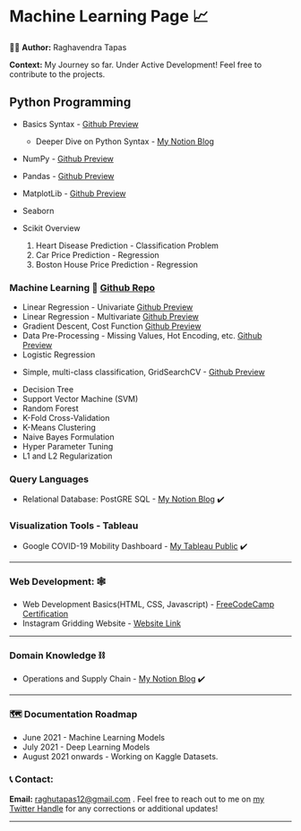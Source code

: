 # Machine Learning Page :chart_with_upwards_trend:

:raising_hand_man: <b> Author:</b> Raghavendra Tapas

<b> Context:</b> My Journey so far. Under Active Development! Feel free to contribute to the projects.

## Python Programming

- Basics Syntax - [Github Preview](https://github.com/Napster8/Data-Science/blob/Napster8/raghutapas12/ml01-Python/01-python-syntax.ipynb)

  - Deeper Dive on Python Syntax - [My Notion Blog](https://www.notion.so/raghavendratapas/Python-102ff321e28741a899e72ea6c1c293f0)

- NumPy - [Github Preview](https://github.com/Napster8/Data-Science/blob/Napster8/raghutapas12/ml03-Numpy/03-numpy.ipynb)
- Pandas - [Github Preview](https://github.com/Napster8/Data-Science/blob/Napster8/raghutapas12/ml02-Pandas/02-pandas.ipynb)
- MatplotLib - [Github Preview](https://github.com/Napster8/Data-Science/blob/Napster8/raghutapas12/ml04-Matplot/04-matplot-visuals.ipynb)
- Seaborn
- Scikit Overview
  1. Heart Disease Prediction - Classification Problem
  2. Car Price Prediction - Regression
  3. Boston House Price Prediction - Regression

### Machine Learning :robot: [Github Repo](https://github.com/Napster8/Data-Science)

- Linear Regression - Univariate [Github Preview](https://github.com/Napster8/Data-Science/blob/Napster8/raghutapas12/ml05-Regression/01-Linear-Regression.ipynb)
- Linear Regression - Multivariate [Github Preview](https://github.com/Napster8/Data-Science/blob/Napster8/raghutapas12/ml05-Regression/02-Multivariate-Regression.ipynb)
- Gradient Descent, Cost Function [Github Preview](https://github.com/Napster8/Data-Science/blob/Napster8/raghutapas12/ml05-Regression/03-Gradient-Descent.ipynb)
- Data Pre-Processing - Missing Values, Hot Encoding, etc. [Github Preview](https://github.com/Napster8/Data-Science/tree/Napster8/raghutapas12/ml06-preprocessing)
- Logistic Regression

* Simple, multi-class classification, GridSearchCV - [Github Preview](https://github.com/Napster8/Data-Science/blob/Napster8/raghutapas12/ml05-Regression/04-Logistic_Regression.ipynb)

- Decision Tree
- Support Vector Machine (SVM)
- Random Forest
- K-Fold Cross-Validation
- K-Means Clustering
- Naive Bayes Formulation
- Hyper Parameter Tuning
- L1 and L2 Regularization

### Query Languages

- Relational Database: PostGRE SQL - [My Notion Blog](https://www.notion.so/raghavendratapas/PostGreSQL-67e6d33f43f24a0a8050cbd55d6e0796) :heavy_check_mark:

### Visualization Tools - Tableau

- Google COVID-19 Mobility Dashboard - [My Tableau Public](https://public.tableau.com/app/profile/paheci.fico/viz/RaghavendraTapas-GoogleMobilityReport/Dashboard1) :heavy_check_mark:

---

### Web Development: :spider_web:

- Web Development Basics(HTML, CSS, Javascript) - [FreeCodeCamp Certification](https://www.freecodecamp.org/certification/raghutapas/responsive-web-design)
- Instagram Gridding Website - [Website Link](https://napster8.github.io/instagram-gridding/)

---

### Domain Knowledge :chains:

- Operations and Supply Chain - [My Notion Blog](https://www.notion.so/raghavendratapas/Operations-and-Supply-Chain-4fdc2e3d49584304ae0529425a20ee80) :heavy_check_mark:

---

### :world_map: Documentation Roadmap

- June 2021 - Machine Learning Models
- July 2021 - Deep Learning Models
- August 2021 onwards - Working on Kaggle Datasets.

### :telephone_receiver: Contact:

<b>Email:</b> raghutapas12@gmail.com .
Feel free to reach out to me on [my Twitter Handle](https://twitter.com/raghutapas12) for any corrections or additional updates!

---

